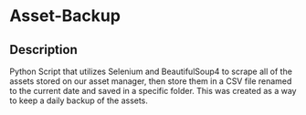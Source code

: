 # Asset-Backup

## Description
Python Script that utilizes Selenium and BeautifulSoup4 to scrape all of the assets stored on our asset manager, then store them in a CSV file renamed to the current date and saved in a specific folder.
This was created as a way to keep a daily backup of the assets.
